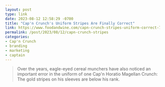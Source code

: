 ```yaml
---
layout: post
type: link
date: 2023-08-12 12:58:29 -0700
title: "Cap'n Crunch's Uniform Stripes Are Finally Correct"
link: https://www.foodandwine.com/capn-crunch-stripes-uniform-correct-7564570
permalink: /post/2023/08/12/capn-crunch-stripes
categories: 
- Cap'n Crunch
- branding
- marketing
- captain
---
```

<blockquote>Over the years, eagle-eyed cereal munchers have also noticed an important error in the uniform of one Cap'n Horatio Magellan Crunch: The gold stripes on his sleeves are below his rank.</blockquote>
